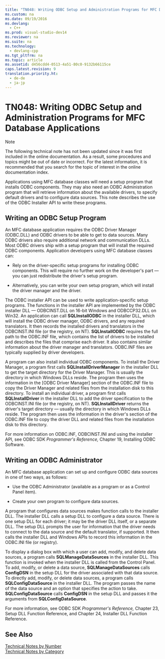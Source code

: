 ```yaml
---
title: "TN048: Writing ODBC Setup and Administration Programs for MFC Database Applications"
ms.custom: na
ms.date: 09/19/2016
ms.devlang: 
  - C++
ms.prod: visual-studio-dev14
ms.reviewer: na
ms.suite: na
ms.technology: 
  - devlang-cpp
ms.tgt_pltfrm: na
ms.topic: article
ms.assetid: d456cdd4-0513-4a51-80c0-9132b66115ce
caps.latest.revision: 9
translation.priority.ht: 
  - de-de
  - ja-jp
---
```

# TN048: Writing ODBC Setup and Administration Programs for MFC Database Applications
> [!NOTE]
>  The following technical note has not been updated since it was first included in the online documentation. As a result, some procedures and topics might be out of date or incorrect. For the latest information, it is recommended that you search for the topic of interest in the online documentation index.  
  
 Applications using MFC database classes will need a setup program that installs ODBC components. They may also need an ODBC Administration program that will retrieve information about the available drivers, to specify default drivers and to configure data sources. This note describes the use of the ODBC Installer API to write these programs.  
  
##  <a name="_mfcnotes_writing_an_odbc_setup_program"></a> Writing an ODBC Setup Program  
 An MFC database application requires the ODBC Driver Manager (ODBC.DLL) and ODBC drivers to be able to get to data sources. Many ODBC drivers also require additional network and communication DLLs. Most ODBC drivers ship with a setup program that will install the required ODBC components. Application developers using MFC database classes can:  
  
-   Rely on the driver-specific setup programs for installing ODBC components. This will require no further work on the developer's part — you can just redistribute the driver's setup program.  
  
-   Alternatively, you can write your own setup program, which will install the driver manager and the driver.  
  
 The ODBC installer API can be used to write application-specific setup programs. The functions in the installer API are implemented by the ODBC installer DLL — ODBCINST.DLL on 16-bit Windows and ODBCCP32.DLL on Win32. An application can call **SQLInstallODBC** in the installer DLL, which will install the ODBC driver manager, ODBC drivers, and any required translators. It then records the installed drivers and translators in the ODBCINST.INI file (or the registry, on NT). **SQLInstallODBC** requires the full path to the ODBC.INF file, which contains the list of drivers to be installed and describes the files that comprise each driver. It also contains similar information about the driver manager and translators. ODBC.INF files are typically supplied by driver developers.  
  
 A program can also install individual ODBC components. To install the Driver Manager, a program first calls **SQLInstallDriverManager** in the installer DLL to get the target directory for the Driver Manager. This is usually the directory in which Windows DLLs reside. The program then uses the information in the [ODBC Driver Manager] section of the ODBC.INF file to copy the Driver Manager and related files from the installation disk to this directory. To install an individual driver, a program first calls **SQLInstallDriver** in the installer DLL to add the driver specification to the ODBCINST.INI file (or the registry, on NT). **SQLInstallDriver** returns the driver's target directory — usually the directory in which Windows DLLs reside. The program then uses the information in the driver's section of the ODBC.INF file to copy the driver DLL and related files from the installation disk to this directory.  
  
 For more information on ODBC.INF, ODBCINST.INI and using the installer API, see ODBC SDK *Programmer's Reference,* Chapter 19, Installing ODBC Software.  
  
##  <a name="_mfcnotes_writing_an_odbc_administrator"></a> Writing an ODBC Administrator  
 An MFC database application can set up and configure ODBC data sources in one of two ways, as follows:  
  
-   Use the ODBC Administrator (available as a program or as a Control Panel item).  
  
-   Create your own program to configure data sources.  
  
 A program that configures data sources makes function calls to the installer DLL. The installer DLL calls a setup DLL to configure a data source. There is one setup DLL for each driver; it may be the driver DLL itself, or a separate DLL. The setup DLL prompts the user for information that the driver needs to connect to the data source and the default translator, if supported. It then calls the installer DLL and Windows APIs to record this information in the ODBC.INI file (or registry).  
  
 To display a dialog box with which a user can add, modify, and delete data sources, a program calls **SQLManageDataSources** in the installer DLL. This function is invoked when the installer DLL is called from the Control Panel. To add, modify, or delete a data source, **SQLManageDataSources** calls **ConfigDSN** in the setup DLL for the driver associated with that data source. To directly add, modify, or delete data sources, a program calls **SQLConfigDataSource** in the installer DLL. The program passes the name of the data source and an option that specifies the action to take. **SQLConfigDataSource** calls **ConfigDSN** in the setup DLL and passes it the arguments from **SQLConfigDataSource**.  
  
 For more information, see ODBC SDK *Programmer's Reference,* Chapter 23, Setup DLL Function Reference, and Chapter 24, Installer DLL Function Reference.  
  
## See Also  
 [Technical Notes by Number](../vs140/Technical-Notes-by-Number.md)   
 [Technical Notes by Category](../vs140/Technical-Notes-by-Category.md)